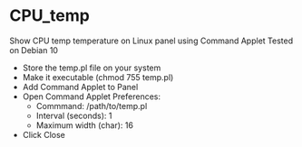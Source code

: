 # CPU_temp
Show CPU temp temperature on Linux panel using Command Applet
Tested on Debian 10

- Store the temp.pl file on your system
- Make it executable (chmod 755 temp.pl)
- Add Command Applet to Panel
- Open Command Applet Preferences:
    - Commmand: /path/to/temp.pl
    - Interval (seconds): 1
    - Maximum width (char): 16
- Click Close
